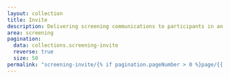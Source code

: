 ```yaml
---
layout: collection
title: Invite
description: Delivering screening communications to participants in an appropriate, clinically safe way through the channel that works best for them
area: screening
pagination:
  data: collections.screening-invite
  reverse: true
  size: 50
permalink: "screening-invite/{% if pagination.pageNumber > 0 %}page/{{ pagination.pageNumber + 1 }}{% endif %}/"
---
```

